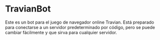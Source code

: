 # TravianBot
Este es un bot para el juego de navegador online Travian. Está preparado para conectarse a un servidor predeterminado por
código, pero se puede cambiar fácilmente y que sirva para cualquier servidor.
